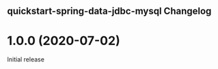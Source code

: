 ## quickstart-spring-data-jdbc-mysql Changelog

<a name="1.0.0"></a>
# 1.0.0 (2020-07-02)

Initial release

